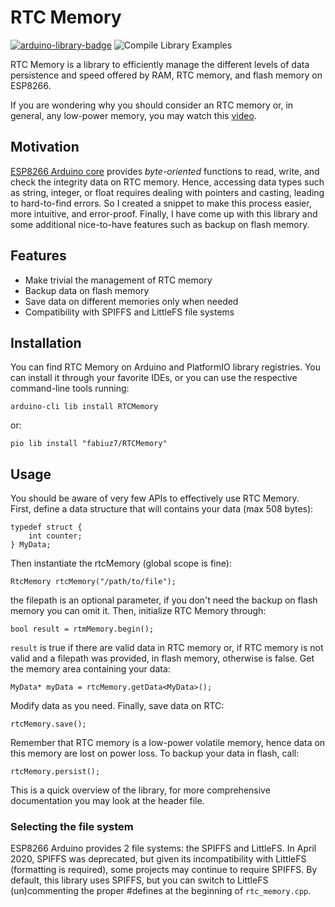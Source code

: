 # RTC Memory

[![arduino-library-badge](https://www.ardu-badge.com/badge/RTCMemory.svg)](https://www.ardu-badge.com/badge/RTCMemory.svg) ![Compile Library Examples](https://github.com/fabiuz7/rtc-memory-esp8266/actions/workflows/CompileLibraryExamples.yml/badge.svg)

RTC Memory is a library to efficiently manage the different levels of data persistence and speed offered by RAM, RTC memory, and flash memory on ESP8266.

If you are wondering why you should consider an RTC memory or, in general, any low-power memory, you may watch this [video](https://www.youtube.com/watch?v=r-hEOL007nw).

## Motivation

[ESP8266 Arduino core](https://github.com/esp8266/Arduino) provides *byte-oriented* functions to read, write, and check the integrity data on RTC memory. Hence, accessing data types such as string, integer, or float requires dealing with pointers and casting, leading to hard-to-find errors. So I created a snippet to make this process easier, more intuitive, and error-proof. Finally, I have come up with this library and some additional nice-to-have features such as backup on flash memory.

## Features

- Make trivial the management of RTC memory
- Backup data on flash memory
- Save data on different memories only when needed
- Compatibility with SPIFFS and LittleFS file systems

## Installation

You can find RTC Memory on Arduino and PlatformIO library registries. You can install it through your favorite IDEs, or you can use the respective command-line tools running:

    arduino-cli lib install RTCMemory

or:

    pio lib install "fabiuz7/RTCMemory"

## Usage

You should be aware of very few APIs to effectively use RTC Memory.  
First, define a data structure that will contains your data (max 508 bytes):

    typedef struct {
        int counter;
    } MyData;

Then instantiate the rtcMemory (global scope is fine):

    RtcMemory rtcMemory("/path/to/file");

the filepath is an optional parameter, if you don't need the backup on flash memory you can omit it. Then, initialize RTC Memory through:

    bool result = rtmMemory.begin();

`result` is true if there are valid data in RTC memory or, if RTC memory is not valid and a filepath was provided, in flash memory, otherwise is false.
Get the memory area containing your data:

    MyData* myData = rtcMemory.getData<MyData>();

Modify data as you need. Finally, save data on RTC:

    rtcMemory.save();

Remember that RTC memory is a low-power volatile memory, hence data on this memory are lost on power loss. To backup your data in flash, call:

    rtcMemory.persist();

This is a quick overview of the library, for more comprehensive documentation you may look at the header file.

### Selecting the file system

ESP8266 Arduino provides 2 file systems: the SPIFFS and LittleFS. In April 2020, SPIFFS was deprecated, but given its incompatibility with LittleFS (formatting is required), some projects may continue to require SPIFFS. By default, this library uses SPIFFS, but you can switch to LittleFS (un)commenting the proper #defines at the beginning of `rtc_memory.cpp`.
